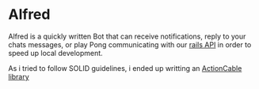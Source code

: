 # Alfred 

Alfred is a quickly written Bot that can receive notifications, reply to your chats messages, or play Pong communicating with our [rails API](https://github.com/kh42z/p42ng) in order to speed up local development.

As i tried to follow SOLID guidelines, i ended up writting an [ActionCable library](https://github.com/kh42z/actioncable)
